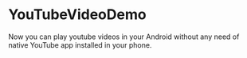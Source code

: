 # YouTubeVideoDemo
Now you can play youtube videos in your Android without any need of native YouTube app installed in your phone.
